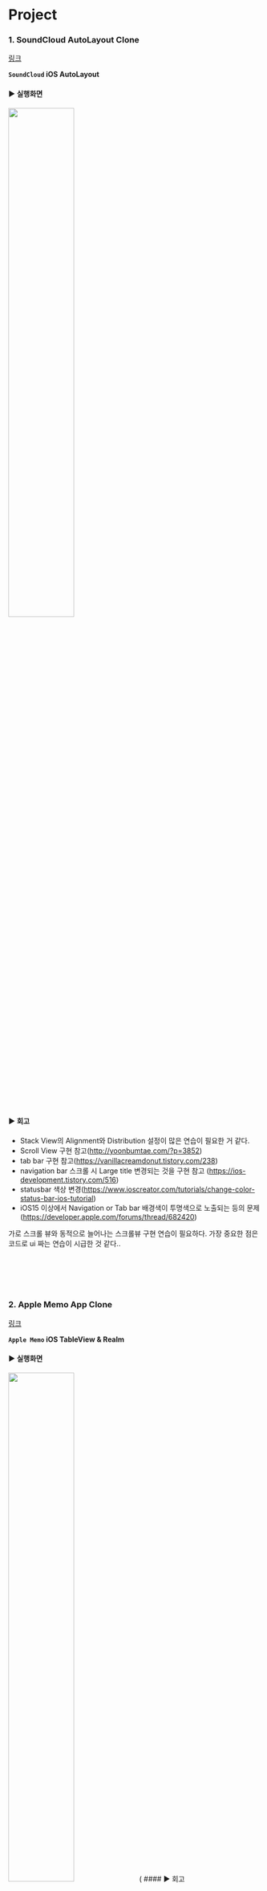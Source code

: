 # Project

### 1.  SoundCloud AutoLayout Clone 
[링크](https://github.com/kimkyuchul/rc-ios/tree/main/SoundCloud)

**`SoundCloud` iOS AutoLayout**

#### ▶︎ 실행화면
<img src="https://github.com/kimkyuchul/rc-ios/blob/main/GIF/SoundCloud.gif" width="51%"/>

#### ▶︎ 회고

- Stack View의 Alignment와 Distribution 설정이 많은 연습이 필요한 거 같다.
- Scroll View 구현 참고(http://yoonbumtae.com/?p=3852)
- tab bar 구현 참고(https://vanillacreamdonut.tistory.com/238)
- navigation bar 스크롤 시 Large title 변경되는 것을 구현 참고 (https://ios-development.tistory.com/516)
- statusbar 색상 변경(https://www.ioscreator.com/tutorials/change-color-status-bar-ios-tutorial)
- iOS15 이상에서 Navigation or Tab bar 배경색이 투명색으로 노출되는 등의 문제 (https://developer.apple.com/forums/thread/682420)
                                      
가로 스크롤 뷰와 동적으로 늘어나는 스크롤뷰 구현 연습이 필요하다.
가장 중요한 점은 코드로 ui 짜는 연습이 시급한 것 같다..

<br></br>
-------------------------------------------------------
### 2.  Apple Memo App Clone 
[링크](https://github.com/kimkyuchul/rc-ios/tree/main/AppleMemo)

**`Apple Memo` iOS TableView & Realm**

#### ▶︎ 실행화면
<img src="https://github.com/kimkyuchul/rc-ios/blob/main/GIF/AppleMemo.gif" width="51%"/>
 (
#### ▶︎ 회고

- Realm DB와 TableView를 함께 활용하여 만드니 CRUD 구현이 편했다. (https://www.mongodb.com/docs/realm/sdk/swift/crud)
- TableView Multi Section 참고 (https://velog.io/@din0121/Swift-Table-View-Multi-Section)
- 모달 하프 스크린 (https://stackoverflow.com/questions/42106980/how-to-present-a-viewcontroller-on-half-screen)
- nstance member 'dateFommatterUse' cannot be used on type 'DateFormatter'; did you mean to use a value of this type instead? -> 타입 메서드에는 static (https://nebori.tistory.com/38)
- [애플 메모 로직 구현](https://medium.com/@kyuchul2/swift-split-components-9fa08acf2dd9)


<br></br>
-------------------------------------------------------
### 3. 'How much do you know about Kyu-Chul Kim?' Quiz Game
[링크](https://github.com/kimkyuchul/rc-ios/tree/main/KyuchulQuiz)

** 'How much do you know about Kyu-Chul Kim?' iOS CollectionView & URLSession & UserDefault **

#### ▶︎ 게임로직
<img src="https://github.com/kimkyuchul/rc-ios/blob/main/GIF/KyuchulQuiz.gif" width="51%"/>

#### ▶︎ 랭크시스템
<img src="https://github.com/kimkyuchul/rc-ios/blob/main/GIF/KyuchulQuiz-RankSystem.gif" width="51%"/>

#### ▶︎ 회고

- gist.github를 통해 json 파일을 만들어 URLSession으로 퀴즈 데이터 통신
- CollectionView를 통해 퀴즈 정답 선택 뷰 구현 -> xib없이 구현해서 많이 복잡해짐 다음에는 cell를 따로 만들어서 ReusableCell 하여 만들자
- UserDefault를 활용해 점수와 이름을 딕셔너리 형태로 저장하여 랭크 시스템을 구현 (hhttps://cocoacasts.com/ud-12-benefits-of-creating-an-extension-for-user-defaults)
- UserDefault가 잘 저장되는지 확인하면서 구현해봄(https://yerang.kim/swift/[swift]-userdefaults는-어디에-저장될까/)

<br></br>
-------------------------------------------------------
### 4. Social Login (KaKao & Naver)
[링크](https://github.com/kimkyuchul/rc-ios/tree/main/Social Login/)

** 'Social Login' iOS KaKao Login & Naver Login **

#### ▶︎ 실행화면
<img src="https://github.com/kimkyuchul/rc-ios/blob/main/GIF/SocialLogin.gif" width="51%"/>

#### ▶︎ 회고

- KaKaoLogin (https://developers.kakao.com/docs/latest/ko/kakaologin/ios/)
- NaverLogin (https://developers.naver.com/docs/login/ios/ios.md)
- 네이버 로그인 샘플 앱 (https://github.com/naver/naveridlogin-sdk-ios)
- SnapKit & Then도 맛봐봄
